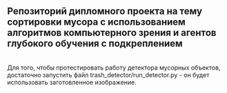 ## Репозиторий дипломного проекта на тему сортировки мусора с использованием алгоритмов компьютерного зрения и агентов глубокого обучения с подкреплением
<br>
Для того, чтобы протестировать работу детектора мусорных объектов, достаточно запустить файл trash_detector/run_detector.py - он будет использовать заготовленное изображение.
